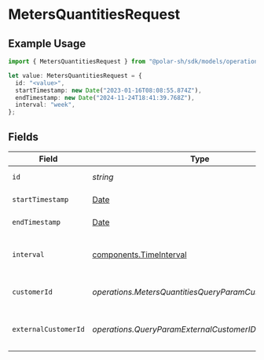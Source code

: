 # MetersQuantitiesRequest

## Example Usage

```typescript
import { MetersQuantitiesRequest } from "@polar-sh/sdk/models/operations/metersquantities.js";

let value: MetersQuantitiesRequest = {
  id: "<value>",
  startTimestamp: new Date("2023-01-16T08:08:55.874Z"),
  endTimestamp: new Date("2024-11-24T18:41:39.768Z"),
  interval: "week",
};
```

## Fields

| Field                                                                                         | Type                                                                                          | Required                                                                                      | Description                                                                                   |
| --------------------------------------------------------------------------------------------- | --------------------------------------------------------------------------------------------- | --------------------------------------------------------------------------------------------- | --------------------------------------------------------------------------------------------- |
| `id`                                                                                          | *string*                                                                                      | :heavy_check_mark:                                                                            | The meter ID.                                                                                 |
| `startTimestamp`                                                                              | [Date](https://developer.mozilla.org/en-US/docs/Web/JavaScript/Reference/Global_Objects/Date) | :heavy_check_mark:                                                                            | Start timestamp.                                                                              |
| `endTimestamp`                                                                                | [Date](https://developer.mozilla.org/en-US/docs/Web/JavaScript/Reference/Global_Objects/Date) | :heavy_check_mark:                                                                            | End timestamp.                                                                                |
| `interval`                                                                                    | [components.TimeInterval](../../models/components/timeinterval.md)                            | :heavy_check_mark:                                                                            | Interval between two timestamps.                                                              |
| `customerId`                                                                                  | *operations.MetersQuantitiesQueryParamCustomerIDFilter*                                       | :heavy_minus_sign:                                                                            | Filter by customer ID.                                                                        |
| `externalCustomerId`                                                                          | *operations.QueryParamExternalCustomerIDFilter*                                               | :heavy_minus_sign:                                                                            | Filter by external customer ID.                                                               |